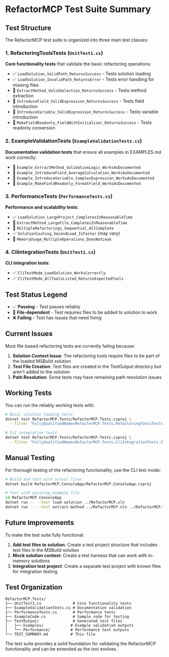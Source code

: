 # RefactorMCP Test Suite Summary

## Test Structure

The RefactorMCP test suite is organized into three main test classes:

### 1. RefactoringToolsTests (`UnitTest1.cs`)
**Core functionality tests** that validate the basic refactoring operations:
- ✅ `LoadSolution_ValidPath_ReturnsSuccess` - Tests solution loading
- ✅ `LoadSolution_InvalidPath_ReturnsError` - Tests error handling for missing files
- 🚧 `ExtractMethod_ValidSelection_ReturnsSuccess` - Tests method extraction
- 🚧 `IntroduceField_ValidExpression_ReturnsSuccess` - Tests field introduction
- 🚧 `IntroduceVariable_ValidExpression_ReturnsSuccess` - Tests variable introduction  
- 🚧 `MakeFieldReadonly_FieldWithInitializer_ReturnsSuccess` - Tests readonly conversion

### 2. ExampleValidationTests (`ExampleValidationTests.cs`)
**Documentation validation tests** that ensure all examples in EXAMPLES.md work correctly:
- 🚧 `Example_ExtractMethod_ValidationLogic_WorksAsDocumented`
- 🚧 `Example_IntroduceField_AverageCalculation_WorksAsDocumented`
- 🚧 `Example_IntroduceVariable_ComplexExpression_WorksAsDocumented`
- 🚧 `Example_MakeFieldReadonly_FormatField_WorksAsDocumented`

### 3. PerformanceTests (`PerformanceTests.cs`)
**Performance and scalability tests**:
- ✅ `LoadSolution_LargeProject_CompletesInReasonableTime`
- 🚧 `ExtractMethod_LargeFile_CompletesInReasonableTime`
- 🚧 `MultipleRefactorings_Sequential_AllComplete`
- ✅ `SolutionCaching_SecondLoad_IsFaster` (may vary)
- 🚧 `MemoryUsage_MultipleOperations_DoesNotLeak`

### 4. CliIntegrationTests (`UnitTest1.cs`)
**CLI integration tests**:
- ✅ `CliTestMode_LoadSolution_WorksCorrectly`
- ✅ `CliTestMode_AllToolsListed_ReturnsExpectedTools`

## Test Status Legend
- ✅ **Passing** - Test passes reliably
- 🚧 **File-dependent** - Test requires files to be added to solution to work
- ❌ **Failing** - Test has issues that need fixing

## Current Issues

Most file-based refactoring tests are currently failing because:

1. **Solution Context Issue**: The refactoring tools require files to be part of the loaded MSBuild solution
2. **Test File Creation**: Test files are created in the TestOutput directory but aren't added to the solution
3. **Path Resolution**: Some tests may have remaining path resolution issues

## Working Tests

You can run the reliably working tests with:

```bash
# Basic solution loading tests
dotnet test RefactorMCP.Tests/RefactorMCP.Tests.csproj \
  --filter "FullyQualifiedName=RefactorMCP.Tests.RefactoringToolsTests.LoadSolution_ValidPath_ReturnsSuccess"

# CLI integration tests  
dotnet test RefactorMCP.Tests/RefactorMCP.Tests.csproj \
  --filter "FullyQualifiedName=RefactorMCP.Tests.CliIntegrationTests.CliTestMode_LoadSolution_WorksCorrectly"
```

## Manual Testing

For thorough testing of the refactoring functionality, use the CLI test mode:

```bash
# Build and test with actual files
dotnet build RefactorMCP.ConsoleApp/RefactorMCP.ConsoleApp.csproj

# Test with existing example file
cd RefactorMCP.ConsoleApp
dotnet run -- --test load-solution ../RefactorMCP.sln
dotnet run -- --test extract-method ../RefactorMCP.sln ../RefactorMCP.Tests/ExampleCode.cs "22:9-25:10" "ValidateInputs"
```

## Future Improvements

To make the test suite fully functional:

1. **Add test files to solution**: Create a test project structure that includes test files in the MSBuild solution
2. **Mock solution context**: Create a test harness that can work with in-memory solutions
3. **Integration test project**: Create a separate test project with known files for integration testing

## Test Organization

```
RefactorMCP.Tests/
├── UnitTest1.cs              # Core functionality tests
├── ExampleValidationTests.cs # Documentation validation
├── PerformanceTests.cs       # Performance tests  
├── ExampleCode.cs            # Sample code for testing
├── TestOutput/               # Generated test files
│   ├── Examples/            # Example validation outputs
│   └── Performance/         # Performance test outputs
└── TEST_SUMMARY.md          # This file
```

The test suite provides a solid foundation for validating the RefactorMCP functionality and can be extended as the tool evolves. 